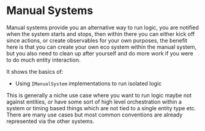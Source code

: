 # Manual Systems

Manual systems provide you an alternative way to run logic, you are notified when the system starts and stops, then within there you can
either kick off since actions, or create observables for your own purposes, the benefit here is that you can create your own eco system
within the manual system, but you also need to clean up after yourself and do more work if you were to do much entity interaction.

It shows the basics of:

- Using `IManualSystem` implementations to run isolated logic

This is generally a niche use case where you want to run logic maybe not against entities, or have some sort of high level orchestration
within a system or timing based things which are not tied to a single entity type etc. There are many use cases but most common conventions
are already represented via the other systems.